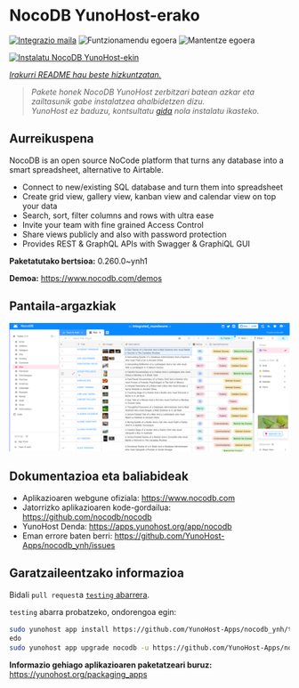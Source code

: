 <!--
Ohart ongi: README hau automatikoki sortu da <https://github.com/YunoHost/apps/tree/master/tools/readme_generator>ri esker
EZ editatu eskuz.
-->

# NocoDB YunoHost-erako

[![Integrazio maila](https://apps.yunohost.org/badge/integration/nocodb)](https://ci-apps.yunohost.org/ci/apps/nocodb/)
![Funtzionamendu egoera](https://apps.yunohost.org/badge/state/nocodb)
![Mantentze egoera](https://apps.yunohost.org/badge/maintained/nocodb)

[![Instalatu NocoDB YunoHost-ekin](https://install-app.yunohost.org/install-with-yunohost.svg)](https://install-app.yunohost.org/?app=nocodb)

*[Irakurri README hau beste hizkuntzatan.](./ALL_README.md)*

> *Pakete honek NocoDB YunoHost zerbitzari batean azkar eta zailtasunik gabe instalatzea ahalbidetzen dizu.*  
> *YunoHost ez baduzu, kontsultatu [gida](https://yunohost.org/install) nola instalatu ikasteko.*

## Aurreikuspena

NocoDB is an open source NoCode platform that turns any database into a smart spreadsheet, alternative to Airtable.

* Connect to new/existing SQL database and turn them into spreadsheet
* Create grid view, gallery view, kanban view and calendar view on top your data
* Search, sort, filter columns and rows with ultra ease
* Invite your team with fine grained Access Control
* Share views publicly and also with password protection
* Provides REST & GraphQL APIs with Swagger & GraphiQL GUI


**Paketatutako bertsioa:** 0.260.0~ynh1

**Demoa:** <https://www.nocodb.com/demos>

## Pantaila-argazkiak

![NocoDB(r)en pantaila-argazkia](./doc/screenshots/screenshot.png)

## Dokumentazioa eta baliabideak

- Aplikazioaren webgune ofiziala: <https://www.nocodb.com>
- Jatorrizko aplikazioaren kode-gordailua: <https://github.com/nocodb/nocodb>
- YunoHost Denda: <https://apps.yunohost.org/app/nocodb>
- Eman errore baten berri: <https://github.com/YunoHost-Apps/nocodb_ynh/issues>

## Garatzaileentzako informazioa

Bidali `pull request`a [`testing` abarrera](https://github.com/YunoHost-Apps/nocodb_ynh/tree/testing).

`testing` abarra probatzeko, ondorengoa egin:

```bash
sudo yunohost app install https://github.com/YunoHost-Apps/nocodb_ynh/tree/testing --debug
edo
sudo yunohost app upgrade nocodb -u https://github.com/YunoHost-Apps/nocodb_ynh/tree/testing --debug
```

**Informazio gehiago aplikazioaren paketatzeari buruz:** <https://yunohost.org/packaging_apps>
